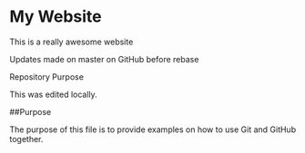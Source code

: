 # My Website

This is a really awesome website

Updates made on master on GitHub before rebase

 Repository Purpose

This was edited locally.

##Purpose

The purpose of this file is to provide examples
on how to use Git and GitHub together.
